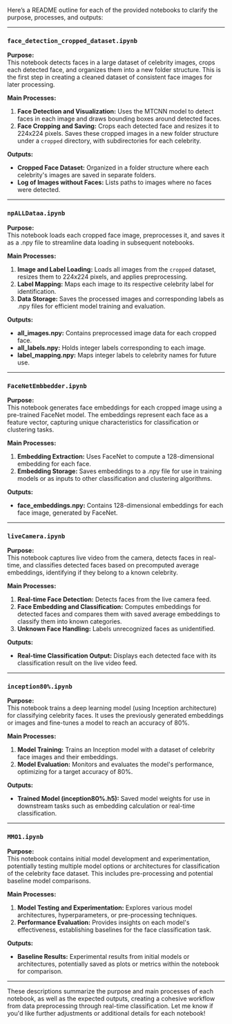 Here’s a README outline for each of the provided notebooks to clarify the purpose, processes, and outputs:

---

### `face_detection_cropped_dataset.ipynb`

**Purpose:**  
This notebook detects faces in a large dataset of celebrity images, crops each detected face, and organizes them into a new folder structure. This is the first step in creating a cleaned dataset of consistent face images for later processing.

**Main Processes:**
1. **Face Detection and Visualization:** Uses the MTCNN model to detect faces in each image and draws bounding boxes around detected faces.
2. **Face Cropping and Saving:** Crops each detected face and resizes it to 224x224 pixels. Saves these cropped images in a new folder structure under a `cropped` directory, with subdirectories for each celebrity.

**Outputs:**
- **Cropped Face Dataset:** Organized in a folder structure where each celebrity's images are saved in separate folders.
- **Log of Images without Faces:** Lists paths to images where no faces were detected.

---

### `npALLDataa.ipynb`

**Purpose:**  
This notebook loads each cropped face image, preprocesses it, and saves it as a .npy file to streamline data loading in subsequent notebooks.

**Main Processes:**
1. **Image and Label Loading:** Loads all images from the `cropped` dataset, resizes them to 224x224 pixels, and applies preprocessing.
2. **Label Mapping:** Maps each image to its respective celebrity label for identification.
3. **Data Storage:** Saves the processed images and corresponding labels as .npy files for efficient model training and evaluation.

**Outputs:**
- **all_images.npy:** Contains preprocessed image data for each cropped face.
- **all_labels.npy:** Holds integer labels corresponding to each image.
- **label_mapping.npy:** Maps integer labels to celebrity names for future use.

---

### `FaceNetEmbbedder.ipynb`

**Purpose:**  
This notebook generates face embeddings for each cropped image using a pre-trained FaceNet model. The embeddings represent each face as a feature vector, capturing unique characteristics for classification or clustering tasks.

**Main Processes:**
1. **Embedding Extraction:** Uses FaceNet to compute a 128-dimensional embedding for each face.
2. **Embedding Storage:** Saves embeddings to a .npy file for use in training models or as inputs to other classification and clustering algorithms.

**Outputs:**
- **face_embeddings.npy:** Contains 128-dimensional embeddings for each face image, generated by FaceNet.

---

### `liveCamera.ipynb`

**Purpose:**  
This notebook captures live video from the camera, detects faces in real-time, and classifies detected faces based on precomputed average embeddings, identifying if they belong to a known celebrity.

**Main Processes:**
1. **Real-time Face Detection:** Detects faces from the live camera feed.
2. **Face Embedding and Classification:** Computes embeddings for detected faces and compares them with saved average embeddings to classify them into known categories.
3. **Unknown Face Handling:** Labels unrecognized faces as unidentified.

**Outputs:**
- **Real-time Classification Output:** Displays each detected face with its classification result on the live video feed.

---

### `inception80%.ipynb`

**Purpose:**  
This notebook trains a deep learning model (using Inception architecture) for classifying celebrity faces. It uses the previously generated embeddings or images and fine-tunes a model to reach an accuracy of 80%.

**Main Processes:**
1. **Model Training:** Trains an Inception model with a dataset of celebrity face images and their embeddings.
2. **Model Evaluation:** Monitors and evaluates the model's performance, optimizing for a target accuracy of 80%.

**Outputs:**
- **Trained Model (inception80%.h5):** Saved model weights for use in downstream tasks such as embedding calculation or real-time classification.

---

### `MMO1.ipynb`

**Purpose:**  
This notebook contains initial model development and experimentation, potentially testing multiple model options or architectures for classification of the celebrity face dataset. This includes pre-processing and potential baseline model comparisons.

**Main Processes:**
1. **Model Testing and Experimentation:** Explores various model architectures, hyperparameters, or pre-processing techniques.
2. **Performance Evaluation:** Provides insights on each model's effectiveness, establishing baselines for the face classification task.

**Outputs:**
- **Baseline Results:** Experimental results from initial models or architectures, potentially saved as plots or metrics within the notebook for comparison.

--- 

These descriptions summarize the purpose and main processes of each notebook, as well as the expected outputs, creating a cohesive workflow from data preprocessing through real-time classification. Let me know if you'd like further adjustments or additional details for each notebook!
